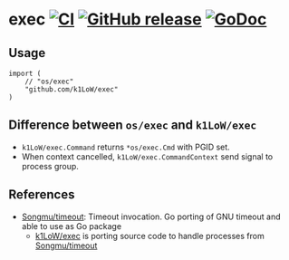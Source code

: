 # exec [![CI](https://github.com/k1LoW/exec/actions/workflows/ci.yml/badge.svg)](https://github.com/k1LoW/exec/actions) [![GitHub release](https://img.shields.io/github/release/k1LoW/exec.svg)](https://github.com/k1LoW/exec/releases) [![GoDoc](https://godoc.org/github.com/k1LoW/exec?status.svg)](https://godoc.org/github.com/k1LoW/exec)

## Usage

``` golang
import (
    // "os/exec"
    "github.com/k1LoW/exec"
)
```

## Difference between `os/exec` and `k1LoW/exec`

- `k1LoW/exec.Command` returns `*os/exec.Cmd` with PGID set.
- When context cancelled, `k1LoW/exec.CommandContext` send signal to process group.

## References

- [Songmu/timeout](https://github.com/Songmu/timeout): Timeout invocation. Go porting of GNU timeout and able to use as Go package
    - [k1LoW/exec](https://github.com/k1LoW/exec) is porting source code to handle processes from [Songmu/timeout](https://github.com/Songmu/timeout)

